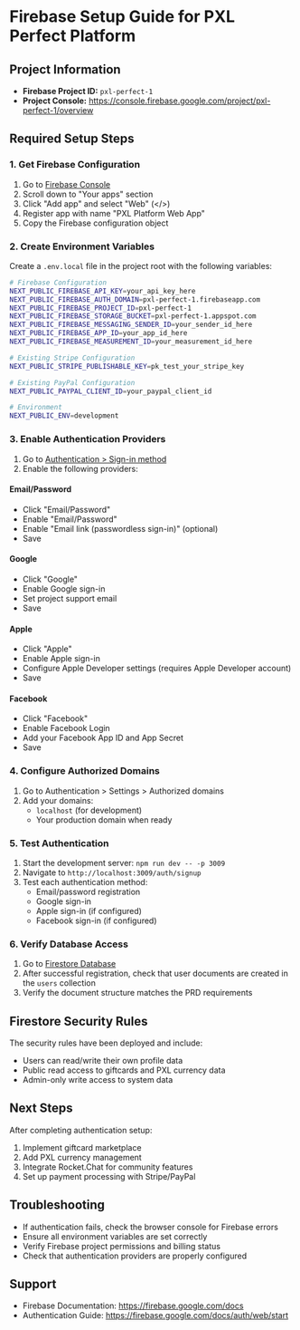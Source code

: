 # Firebase Setup Guide for PXL Perfect Platform

## Project Information
- **Firebase Project ID:** `pxl-perfect-1`
- **Project Console:** https://console.firebase.google.com/project/pxl-perfect-1/overview

## Required Setup Steps

### 1. Get Firebase Configuration
1. Go to [Firebase Console](https://console.firebase.google.com/project/pxl-perfect-1/settings/general)
2. Scroll down to "Your apps" section
3. Click "Add app" and select "Web" (</>) 
4. Register app with name "PXL Platform Web App"
5. Copy the Firebase configuration object

### 2. Create Environment Variables
Create a `.env.local` file in the project root with the following variables:

```bash
# Firebase Configuration
NEXT_PUBLIC_FIREBASE_API_KEY=your_api_key_here
NEXT_PUBLIC_FIREBASE_AUTH_DOMAIN=pxl-perfect-1.firebaseapp.com
NEXT_PUBLIC_FIREBASE_PROJECT_ID=pxl-perfect-1
NEXT_PUBLIC_FIREBASE_STORAGE_BUCKET=pxl-perfect-1.appspot.com
NEXT_PUBLIC_FIREBASE_MESSAGING_SENDER_ID=your_sender_id_here
NEXT_PUBLIC_FIREBASE_APP_ID=your_app_id_here
NEXT_PUBLIC_FIREBASE_MEASUREMENT_ID=your_measurement_id_here

# Existing Stripe Configuration
NEXT_PUBLIC_STRIPE_PUBLISHABLE_KEY=pk_test_your_stripe_key

# Existing PayPal Configuration  
NEXT_PUBLIC_PAYPAL_CLIENT_ID=your_paypal_client_id

# Environment
NEXT_PUBLIC_ENV=development
```

### 3. Enable Authentication Providers
1. Go to [Authentication > Sign-in method](https://console.firebase.google.com/project/pxl-perfect-1/authentication/providers)
2. Enable the following providers:

#### Email/Password
- Click "Email/Password" 
- Enable "Email/Password"
- Enable "Email link (passwordless sign-in)" (optional)
- Save

#### Google
- Click "Google"
- Enable Google sign-in
- Set project support email
- Save

#### Apple  
- Click "Apple"
- Enable Apple sign-in
- Configure Apple Developer settings (requires Apple Developer account)
- Save

#### Facebook
- Click "Facebook" 
- Enable Facebook Login
- Add your Facebook App ID and App Secret
- Save

### 4. Configure Authorized Domains
1. Go to Authentication > Settings > Authorized domains
2. Add your domains:
   - `localhost` (for development)
   - Your production domain when ready

### 5. Test Authentication
1. Start the development server: `npm run dev -- -p 3009`
2. Navigate to `http://localhost:3009/auth/signup`
3. Test each authentication method:
   - Email/password registration
   - Google sign-in
   - Apple sign-in (if configured)
   - Facebook sign-in (if configured)

### 6. Verify Database Access
1. Go to [Firestore Database](https://console.firebase.google.com/project/pxl-perfect-1/firestore)
2. After successful registration, check that user documents are created in the `users` collection
3. Verify the document structure matches the PRD requirements

## Firestore Security Rules
The security rules have been deployed and include:
- Users can read/write their own profile data
- Public read access to giftcards and PXL currency data
- Admin-only write access to system data

## Next Steps
After completing authentication setup:
1. Implement giftcard marketplace
2. Add PXL currency management
3. Integrate Rocket.Chat for community features
4. Set up payment processing with Stripe/PayPal

## Troubleshooting
- If authentication fails, check the browser console for Firebase errors
- Ensure all environment variables are set correctly
- Verify Firebase project permissions and billing status
- Check that authentication providers are properly configured

## Support
- Firebase Documentation: https://firebase.google.com/docs
- Authentication Guide: https://firebase.google.com/docs/auth/web/start
